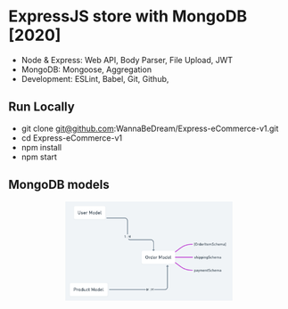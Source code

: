 # ExpressJS store with MongoDB [2020]

- Node & Express: Web API, Body Parser, File Upload, JWT
- MongoDB: Mongoose, Aggregation
- Development: ESLint, Babel, Git, Github,

## Run Locally

- git clone git@github.com:WannaBeDream/Express-eCommerce-v1.git
- cd Express-eCommerce-v1
- npm install
- npm start

## MongoDB models 
<div align="center">
<img src="https://github.com/WannaBeDream/Express-eCommerce-v1/blob/main/dbModels.png" width="300" alt="db models" />
</div>